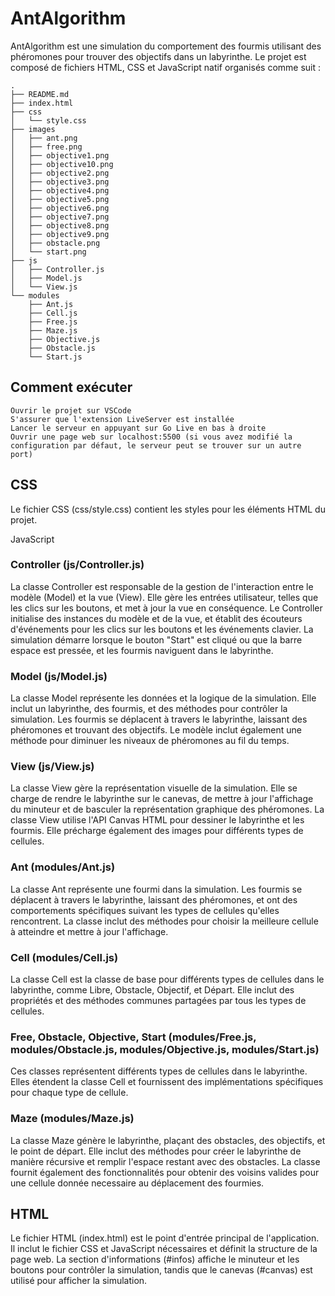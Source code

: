 # AntAlgorithm

AntAlgorithm est une simulation du comportement des fourmis utilisant des phéromones pour trouver des objectifs dans un labyrinthe. Le projet est composé de fichiers HTML, CSS et JavaScript natif organisés comme suit :

    .
    ├── README.md
    ├── index.html
    ├── css
    │   └── style.css
    ├── images
    │   ├── ant.png
    │   ├── free.png
    │   ├── objective1.png
    │   ├── objective10.png
    │   ├── objective2.png
    │   ├── objective3.png
    │   ├── objective4.png
    │   ├── objective5.png
    │   ├── objective6.png
    │   ├── objective7.png
    │   ├── objective8.png
    │   ├── objective9.png
    │   ├── obstacle.png
    │   └── start.png
    ├── js
    │   ├── Controller.js
    │   ├── Model.js
    │   └── View.js
    └── modules
        ├── Ant.js
        ├── Cell.js
        ├── Free.js
        ├── Maze.js
        ├── Objective.js
        ├── Obstacle.js
        └── Start.js

## Comment exécuter

    Ouvrir le projet sur VSCode
    S'assurer que l'extension LiveServer est installée
    Lancer le serveur en appuyant sur Go Live en bas à droite
    Ouvrir une page web sur localhost:5500 (si vous avez modifié la configuration par défaut, le serveur peut se trouver sur un autre port)

## CSS

Le fichier CSS (css/style.css) contient les styles pour les éléments HTML du projet. 

JavaScript
### Controller (js/Controller.js)

La classe Controller est responsable de la gestion de l'interaction entre le modèle (Model) et la vue (View). Elle gère les entrées utilisateur, telles que les clics sur les boutons, et met à jour la vue en conséquence. Le Controller initialise des instances du modèle et de la vue, et établit des écouteurs d'événements pour les clics sur les boutons et les événements clavier. La simulation démarre lorsque le bouton "Start" est cliqué ou que la barre espace est pressée, et les fourmis naviguent dans le labyrinthe.
### Model (js/Model.js)

La classe Model représente les données et la logique de la simulation. Elle inclut un labyrinthe, des fourmis, et des méthodes pour contrôler la simulation. Les fourmis se déplacent à travers le labyrinthe, laissant des phéromones et trouvant des objectifs. Le modèle inclut également une méthode pour diminuer les niveaux de phéromones au fil du temps.
### View (js/View.js)

La classe View gère la représentation visuelle de la simulation. Elle se charge de rendre le labyrinthe sur le canevas, de mettre à jour l'affichage du minuteur et de basculer la représentation graphique des phéromones. La classe View utilise l'API Canvas HTML pour dessiner le labyrinthe et les fourmis. Elle précharge également des images pour différents types de cellules.
### Ant (modules/Ant.js)

La classe Ant représente une fourmi dans la simulation. Les fourmis se déplacent à travers le labyrinthe, laissant des phéromones, et ont des comportements spécifiques suivant les types de cellules qu'elles rencontrent. La classe inclut des méthodes pour choisir la meilleure cellule à atteindre et mettre à jour l'affichage.
### Cell (modules/Cell.js)

La classe Cell est la classe de base pour différents types de cellules dans le labyrinthe, comme Libre, Obstacle, Objectif, et Départ. Elle inclut des propriétés et des méthodes communes partagées par tous les types de cellules.
### Free, Obstacle, Objective, Start (modules/Free.js, modules/Obstacle.js, modules/Objective.js, modules/Start.js)

Ces classes représentent différents types de cellules dans le labyrinthe. Elles étendent la classe Cell et fournissent des implémentations spécifiques pour chaque type de cellule.
### Maze (modules/Maze.js)

La classe Maze génère le labyrinthe, plaçant des obstacles, des objectifs, et le point de départ. Elle inclut des méthodes pour créer le labyrinthe de manière récursive et remplir l'espace restant avec des obstacles. La classe fournit également des fonctionnalités pour obtenir des voisins valides pour une cellule donnée necessaire au déplacement des fourmies.
## HTML

Le fichier HTML (index.html) est le point d'entrée principal de l'application. Il inclut le fichier CSS et JavaScript nécessaires et définit la structure de la page web. La section d'informations (#infos) affiche le minuteur et les boutons pour contrôler la simulation, tandis que le canevas (#canvas) est utilisé pour afficher la simulation.
